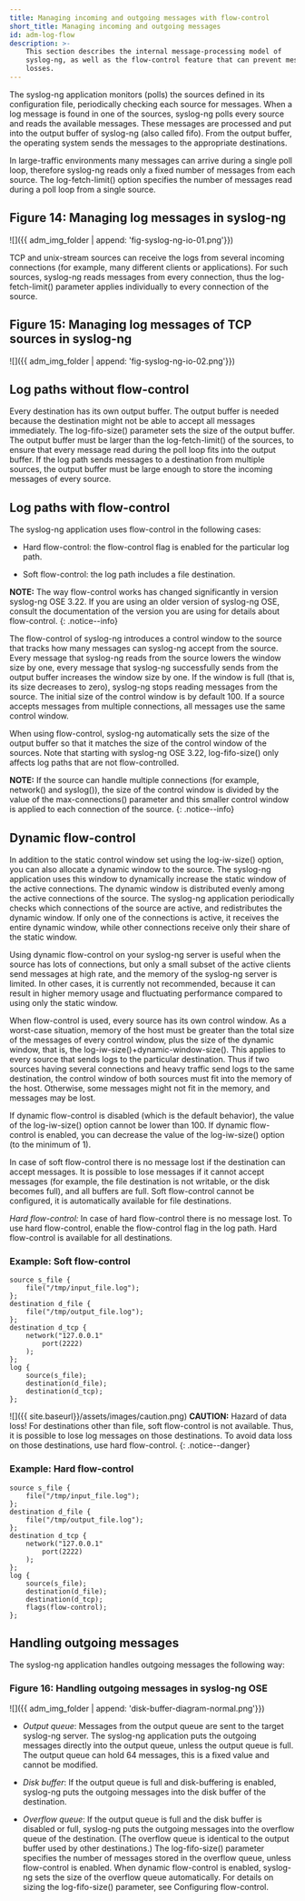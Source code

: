 ```yaml
---
title: Managing incoming and outgoing messages with flow-control
short_title: Managing incoming and outgoing messages
id: adm-log-flow
description: >-
    This section describes the internal message-processing model of
    syslog-ng, as well as the flow-control feature that can prevent message
    losses.
---
```


The syslog-ng application monitors (polls) the sources defined in its
configuration file, periodically checking each source for messages. When
a log message is found in one of the sources, syslog-ng polls every
source and reads the available messages. These messages are processed
and put into the output buffer of syslog-ng (also called fifo). From the
output buffer, the operating system sends the messages to the
appropriate destinations.

In large-traffic environments many messages can arrive during a single
poll loop, therefore syslog-ng reads only a fixed number of messages
from each source. The log-fetch-limit() option specifies the number of
messages read during a poll loop from a single source.

## Figure 14: Managing log messages in syslog-ng

![]({{ adm_img_folder | append: 'fig-syslog-ng-io-01.png'}})

TCP and unix-stream sources can receive the logs from several incoming
connections (for example, many different clients or applications). For
such sources, syslog-ng reads messages from every connection, thus the
log-fetch-limit() parameter applies individually to every connection of
the source.

## Figure 15: Managing log messages of TCP sources in syslog-ng

![]({{ adm_img_folder | append: 'fig-syslog-ng-io-02.png'}})

## Log paths without flow-control

Every destination has its own output buffer. The output buffer is needed
because the destination might not be able to accept all messages
immediately. The log-fifo-size() parameter sets the size of the output
buffer. The output buffer must be larger than the log-fetch-limit() of
the sources, to ensure that every message read during the poll loop fits
into the output buffer. If the log path sends messages to a destination
from multiple sources, the output buffer must be large enough to store
the incoming messages of every source.

## Log paths with flow-control

The syslog-ng application uses flow-control in the following cases:

- Hard flow-control: the flow-control flag is enabled for the
    particular log path.

- Soft flow-control: the log path includes a file destination.

**NOTE:** The way flow-control works has changed significantly in version
syslog-ng OSE 3.22. If you are using an older version of syslog-ng OSE,
consult the documentation of the version you are using for details about
flow-control.
{: .notice--info}

The flow-control of syslog-ng introduces a control window to the source
that tracks how many messages can syslog-ng accept from the source.
Every message that syslog-ng reads from the source lowers the window
size by one, every message that syslog-ng successfully sends from the
output buffer increases the window size by one. If the window is full
(that is, its size decreases to zero), syslog-ng stops reading messages
from the source. The initial size of the control window is by default 100.
If a source accepts messages from multiple connections, all
messages use the same control window.

When using flow-control, syslog-ng automatically sets the size of the
output buffer so that it matches the size of the control window of the
sources. Note that starting with syslog-ng OSE 3.22, log-fifo-size()
only affects log paths that are not flow-controlled.

**NOTE:** If the source can handle multiple connections (for example,
network() and syslog()), the size of the control window is divided by
the value of the max-connections() parameter and this smaller control
window is applied to each connection of the source.
{: .notice--info}

## Dynamic flow-control

In addition to the static control window set using the log-iw-size()
option, you can also allocate a dynamic window to the source. The
syslog-ng application uses this window to dynamically increase the
static window of the active connections. The dynamic window is
distributed evenly among the active connections of the source. The
syslog-ng application periodically checks which connections of the
source are active, and redistributes the dynamic window. If only one of
the connections is active, it receives the entire dynamic window, while
other connections receive only their share of the static window.

Using dynamic flow-control on your syslog-ng server is useful when the
source has lots of connections, but only a small subset of the active
clients send messages at high rate, and the memory of the syslog-ng
server is limited. In other cases, it is currently not recommended,
because it can result in higher memory usage and fluctuating performance
compared to using only the static window.

When flow-control is used, every source has its own control window. As a
worst-case situation, memory of the host must be greater than the total
size of the messages of every control window, plus the size of the
dynamic window, that is, the log-iw-size()+dynamic-window-size(). This
applies to every source that sends logs to the particular destination.
Thus if two sources having several connections and heavy traffic send
logs to the same destination, the control window of both sources must
fit into the memory of the host. Otherwise, some messages might not fit
in the memory, and messages may be lost.

If dynamic flow-control is disabled (which is the default behavior), the
value of the log-iw-size() option cannot be lower than 100. If dynamic
flow-control is enabled, you can decrease the value of the log-iw-size()
option (to the minimum of 1).

In case of soft flow-control there is no message lost if the destination
can accept messages. It is possible to lose messages if it cannot accept
messages (for example, the file destination is not writable, or the disk
becomes full), and all buffers are full. Soft flow-control cannot be
configured, it is automatically available for file destinations.

*Hard flow-control:* In case of hard flow-control there is no message
lost. To use hard flow-control, enable the flow-control flag in the log
path. Hard flow-control is available for all destinations.

### Example: Soft flow-control

```config
source s_file {
    file("/tmp/input_file.log");
};
destination d_file {
    file("/tmp/output_file.log");
};
destination d_tcp {
    network("127.0.0.1"
        port(2222)
    );
};
log {
    source(s_file);
    destination(d_file);
    destination(d_tcp);
};
```

![]({{ site.baseurl}}/assets/images/caution.png) **CAUTION:**
Hazard of data loss! For destinations other than file, soft flow-control
is not available. Thus, it is possible to lose log messages on those
destinations. To avoid data loss on those destinations, use hard flow-control.
{: .notice--danger}

### Example: Hard flow-control

```config
source s_file {
    file("/tmp/input_file.log");
};
destination d_file {
    file("/tmp/output_file.log");
};
destination d_tcp {
    network("127.0.0.1"
        port(2222)
    );
};
log {
    source(s_file);
    destination(d_file);
    destination(d_tcp);
    flags(flow-control);
};
```

## Handling outgoing messages

The syslog-ng application handles outgoing messages the following way:

### Figure 16: Handling outgoing messages in syslog-ng OSE

![]({{ adm_img_folder | append: 'disk-buffer-diagram-normal.png'}})

- *Output queue*: Messages from the output queue are sent to the
    target syslog-ng server. The syslog-ng application puts the outgoing
    messages directly into the output queue, unless the output queue is
    full. The output queue can hold 64 messages, this is a fixed value
    and cannot be modified.

- *Disk buffer*: If the output queue is full and disk-buffering is
    enabled, syslog-ng puts the outgoing messages into the disk buffer
    of the destination.

- *Overflow queue*: If the output queue is full and the disk buffer is
    disabled or full, syslog-ng puts the outgoing messages into the
    overflow queue of the destination. (The overflow queue is identical
    to the output buffer used by other destinations.) The
    log-fifo-size() parameter specifies the number of messages stored in
    the overflow queue, unless flow-control is enabled. When dynamic
    flow-control is enabled, syslog-ng sets the size of the overflow
    queue automatically. For details on sizing the log-fifo-size()
    parameter, see Configuring flow-control.
